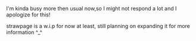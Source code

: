 I'm kinda busy more then usual now,so I might not respond a lot and I apologize for this! 

strawpage is a w.i.p for now at least, still planning on expanding it for more information ^_^
